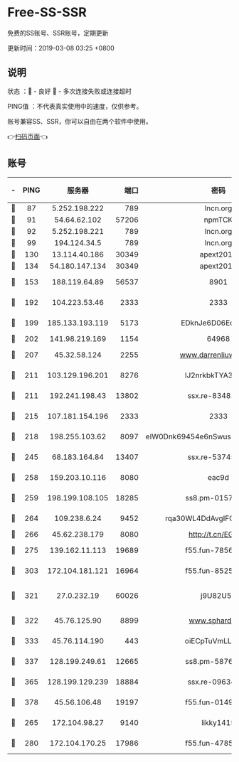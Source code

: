 # Free-SS-SSR

免费的SS账号、SSR账号，定期更新

更新时间：2019-03-08 03:25 +0800

## 说明

状态     ：🙂 - 良好 🙁 - 多次连接失败或连接超时

PING值   ：不代表真实使用中的速度，仅供参考。

账号兼容SS、SSR，你可以自由在两个软件中使用。

👉[扫码页面](https://liesauer.github.io/Free-SS-SSR/)👈

## 账号

|-|PING|服务器|端口|密码|加密方式|区域|
|:----:|:----:|:-----:|-----:|:----:|:----:|:----:|
|🙂|87|5.252.198.222|789|lncn.org|rc4|JP|
|🙂|91|54.64.62.102|57206|npmTCK|rc4-md5|JP|
|🙂|92|5.252.198.221|789|lncn.org|rc4|JP|
|🙂|99|194.124.34.5|789|lncn.org|rc4|JP|
|🙂|130|13.114.40.186|30349|apext2019|chacha20|JP|
|🙂|134|54.180.147.134|30349|apext2019|chacha20|KR|
|🙂|153|188.119.64.89|56537|8901|aes-256-cfb|RU|
|🙂|192|104.223.53.46|2333|2333|aes-256-cfb|US|
|🙂|199|185.133.193.119|5173|EDknJe6D06EoWDaw|aes-256-cfb|US|
|🙂|202|141.98.219.169|1154|64968|chacha20|US|
|🙂|207|45.32.58.124|2255|www.darrenliuwei.com|aes-256-cfb|JP|
|🙂|211|103.129.196.201|8276|lJ2nrkbkTYA30wv0|aes-256-cfb|US|
|🙂|211|192.241.198.43|13802|ssx.re-83481697|aes-256-cfb|US|
|🙂|215|107.181.154.196|2333|2333|aes-256-cfb|US|
|🙂|218|198.255.103.62|8097|eIW0Dnk69454e6nSwuspv9DmS201tQ0D|aes-256-cfb|US|
|🙂|245|68.183.164.84|13407|ssx.re-53745129|aes-256-cfb|US|
|🙂|258|159.203.10.116|8080|eac9d|aes-256-cfb|CA|
|🙂|259|198.199.108.105|18285|ss8.pm-01574549|aes-256-cfb|US|
|🙂|264|109.238.6.24|9452|rqa30WL4DdAvgIFG6Fs3znzTa|aes-256-cfb|FR|
|🙂|266|45.62.238.179|8080|http://t.cn/EGJIyrl|rc4-md5|CA|
|🙂|275|139.162.11.113|19689|f55.fun-78561248|aes-256-cfb|SG|
|🙂|303|172.104.181.121|16964|f55.fun-85258208|aes-256-cfb|SG|
|🙂|321|27.0.232.19|60026|j9U82U53|xchacha20-ietf-poly1305|HK|
|🙂|322|45.76.125.90|8899|www.sphard.com|aes-256-cfb|AU|
|🙂|333|45.76.114.190|443|oiECpTuVmLLxk4Ts|aes-256-cfb|AU|
|🙂|337|128.199.249.61|12665|ss8.pm-58768243|aes-256-cfb|SG|
|🙂|365|128.199.129.239|18884|ssx.re-09634960|aes-256-cfb|SG|
|🙂|378|45.56.106.48|19197|f55.fun-01494565|aes-256-cfb|US|
|🙂|265|172.104.98.27|9140|likky1415|aes-256-cfb|JP|
|🙂|280|172.104.170.25|17986|f55.fun-47859679|aes-256-cfb|SG|
